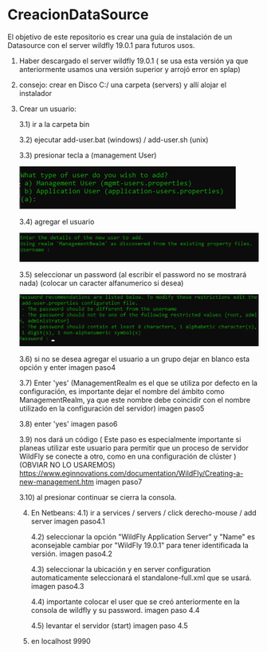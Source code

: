 # CreacionDataSource
El objetivo de este repositorio es crear una guía de instalación de un Datasource con el server wildfly 19.0.1 para futuros usos.

1) Haber descargado el server wildfly 19.0.1 ( se usa esta versión ya que anteriormente usamos una versión superior y arrojó error en splap)
2) consejo: crear en Disco C:/ una carpeta (servers) y allí alojar el instalador

3) Crear un usuario:
   
   3.1) ir a la carpeta bin
   
   3.2) ejecutar add-user.bat  (windows)  /  add-user.sh (unix)
   
   3.3) presionar tecla a (management User)
   
   ![Alt text](https://github.com/NoelTejeda/CreacionDataSource/blob/main/datasource/paso1.png)
 
   

   3.4) agregar el usuario

   ![Alt text](https://github.com/NoelTejeda/CreacionDataSource/blob/main/datasource/paso2.png)
   

   3.5) seleccionar un password (al escribir el password no se mostrará nada) (colocar un caracter alfanumerico si desea)
   
   ![Alt Text](https://github.com/NoelTejeda/CreacionDataSource/blob/main/datasource/paso3.png)

   3.6) si no se desea agregar el usuario a un grupo dejar en blanco esta opción y enter
   imagen paso4

   3.7) Enter 'yes' (ManagementRealm es el que se utiliza por defecto en la configuración, es importante dejar el nombre del ámbito como ManagementRealm, ya que este nombre debe coincidir con el nombre utilizado en la configuración del servidor)
   imagen paso5

   3.8) enter 'yes'
   imagen paso6

   3.9) nos dará un código ( Este paso es especialmente importante si planeas utilizar este usuario para permitir que un proceso de servidor WildFly se conecte a otro, como en una configuración de clúster ) (OBVIAR NO LO USAREMOS)
   https://www.eginnovations.com/documentation/WildFly/Creating-a-new-management.htm
    imagen paso7

   3.10) al presionar continuar se cierra la consola.

   
   
   4) En Netbeans:
      4.1) ir a services / servers / click derecho-mouse / add server
      imagen paso4.1

      4.2) seleccionar la opción "WildFly Application Server" y "Name" es aconsejable cambiar por "WildFly 19.0.1" para tener
           identificada la versión.
      imagen paso4.2

      4.3) seleccionar la ubicación y en server configuration automaticamente seleccionará el standalone-full.xml que se usará.
      imagen paso4.3

      4.4) importante colocar el user que se creó anteriormente en la consola de wildfly y su password.
      imagen paso 4.4

      4.5) levantar el servidor (start)
      imagen paso 4.5



   6) en localhost 9990
            

      
   
